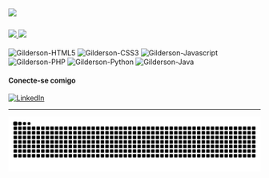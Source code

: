 # <img src="https://readme-typing-svg.herokuapp.com/?font=Montserrat&size=30&center=false&vCenter=true&width=500&height=70&duration=4000&&color=45C4B0&lines=Olá+seja+bem-vindo!!!;Eu+sou+Gilderson+Santos+👋;" />

<div>
    <a href="https://github.com/gildersonsantos">
        <img height="160em" src="https://github-readme-stats.vercel.app/api?username=gildersonsantos&hide_title=true&show_icons=true&theme=dark&title_color=45C4B0">
        <img height="160em" src="https://github-readme-stats.vercel.app/api/top-langs/?username=gildersonsantos&layout=compact&langs_count=16&theme=dark&title_color=45C4B0">
    </a>
</div>

<div style="display: inline-block">
    </br>
    <img align="center" alt="Gilderson-HTML5" height="30" width="40" src="https://cdn.jsdelivr.net/gh/devicons/devicon@latest/icons/html5/html5-plain.svg" />
    <img align="center" alt="Gilderson-CSS3" height="30" width="40" src="https://cdn.jsdelivr.net/gh/devicons/devicon@latest/icons/css3/css3-plain.svg" />
    <img align="center" alt="Gilderson-Javascript" height="30" width="40" src="https://cdn.jsdelivr.net/gh/devicons/devicon@latest/icons/javascript/javascript-plain.svg" />
    <img align="center" alt="Gilderson-PHP" height="30" width="40" src="https://cdn.jsdelivr.net/gh/devicons/devicon@latest/icons/php/php-original.svg" />
    <img align="center" alt="Gilderson-Python" height="30" width="40" src="https://cdn.jsdelivr.net/gh/devicons/devicon@latest/icons/python/python-plain.svg" />
    <img align="center" alt="Gilderson-Java" height="30" width="40" src="https://cdn.jsdelivr.net/gh/devicons/devicon@latest/icons/java/java-original.svg" />
</div>

#### Conecte-se comigo

[![LinkedIn](https://img.shields.io/badge/LinkedIn-000000?style=for-the-badge&logo=linkedin&logoColor=79FF97)](https://www.linkedin.com/in/SEUUSERNAME/)

<hr>

<picture align="center">
  <source media="(prefers-color-scheme: dark)" srcset="https://raw.githubusercontent.com/gildersonsantos/gildersonsantos/output/github-contribution-grid-snake-dark.svg">
  <source media="(prefers-color-scheme: light)" srcset="https://raw.githubusercontent.com/gildersonsantos/gildersonsantos/output/github-contribution-grid-snake-dark.svg">
  <img align="center" alt="github contribution grid snake animation" src="https://raw.githubusercontent.com/gildersonsantos/gildersonsantos/output/github-contribution-grid-snake.svg">
</picture>
